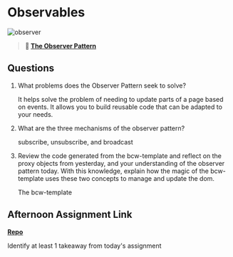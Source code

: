 # Observables

![observer](https://bcw.blob.core.windows.net/public/img/journals/8014045611652045)

> **📖 [The Observer Pattern](https://codeworksacademy.com/fs-student-guide/resources/wk3/04-Observer-Pattern)**

## Questions

1. What problems does the Observer Pattern seek to solve?

      It helps solve the problem of needing to update parts of a page based on events. It allows you to build reusable code that can be adapted to your needs.

2. What are the three mechanisms of the observer pattern?

      subscribe, unsubscribe, and broadcast

3. Review the code generated from the bcw-template and reflect on the proxy objects from yesterday, and your understanding of the observer pattern today. With this knowledge, explain how the magic of the bcw-template uses these two concepts to manage and update the dom.

      The bcw-template 

## Afternoon Assignment Link

**[Repo](https://github.com/TamraPeterson/sportsStore)**

Identify at least 1 takeaway from today's assignment
